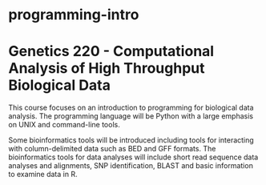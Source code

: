 # programming-intro
Genetics 220 - Computational Analysis of High Throughput Biological Data
===

This course focuses on an introduction to programming for biological data analysis. The programming language will be Python with a large emphasis on 
UNIX and command-line tools.

Some bioinformatics tools will be introduced including tools for interacting with column-delimited data such as BED and GFF formats.
The bioinformatics tools for data analyses will include short read sequence data analyses and alignments, SNP identification, BLAST and
basic information to examine data in R.
